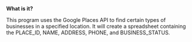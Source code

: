 **What is it?**

This program uses the Google Places API to find certain types of businesses in a
specified location.  It will create a spreadsheet containing the PLACE_ID, NAME, ADDRESS,
PHONE, and BUSINESS_STATUS.
